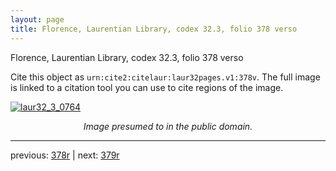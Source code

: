 ```yaml
---
layout: page
title: Florence, Laurentian Library, codex 32.3, folio 378 verso
---
```


Florence, Laurentian Library, codex 32.3, folio 378 verso

Cite this object as `urn:cite2:citelaur:laur32pages.v1:378v`.  The full image is linked to a citation tool you can use to cite regions of the image.

[![laur32_3_0764](http://www.homermultitext.org/iipsrv?IIIF=/project/homer/pyramidal/deepzoom/citelaur/laur32imgs/v1/laur32_3_0764.tif/full/800,/0/default.jpg)](http://www.homermultitext.org/ict2/?urn=urn:cite2:citelaur:laur32imgs.v1:laur32_3_0764) 

<p style="text-align: center; font-style: italic;">Image presumed to in the public domain.</p>

---

previous: [378r](../378r/) | next: [379r](../379r/)